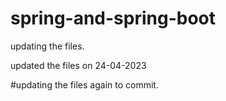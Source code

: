 # spring-and-spring-boot

updating the files.

updated the files on 24-04-2023

#updating the files again to commit.